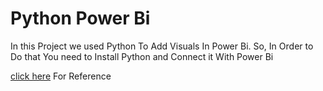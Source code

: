 # Python Power Bi
In this Project we used Python To Add Visuals In Power Bi. So, In Order to Do that You need to Install Python and Connect it With Power Bi 

[click here](https://docs.microsoft.com/en-us/power-bi/connect-data/desktop-python-scripts#:~:text=To%20run%20your%20Python%20Script%20in%20Power%20BI,can%20load%20the%20data%20and%20use%20it.%20) For Reference
